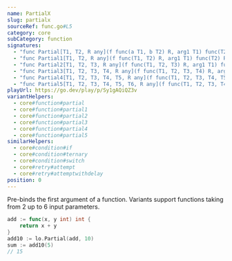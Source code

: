 ```yaml
---
name: PartialX
slug: partialx
sourceRef: func.go#L5
category: core
subCategory: function
signatures:
  - "func Partial[T1, T2, R any](f func(a T1, b T2) R, arg1 T1) func(T2) R"
  - "func Partial1[T1, T2, R any](f func(T1, T2) R, arg1 T1) func(T2) R"
  - "func Partial2[T1, T2, T3, R any](f func(T1, T2, T3) R, arg1 T1) func(T2, T3) R"
  - "func Partial3[T1, T2, T3, T4, R any](f func(T1, T2, T3, T4) R, arg1 T1) func(T2, T3, T4) R"
  - "func Partial4[T1, T2, T3, T4, T5, R any](f func(T1, T2, T3, T4, T5) R, arg1 T1) func(T2, T3, T4, T5) R"
  - "func Partial5[T1, T2, T3, T4, T5, T6, R any](f func(T1, T2, T3, T4, T5, T6) R, arg1 T1) func(T2, T3, T4, T5, T6) R"
playUrl: https://go.dev/play/p/Sy1gAQiQZ3v
variantHelpers:
  - core#function#partial
  - core#function#partial1
  - core#function#partial2
  - core#function#partial3
  - core#function#partial4
  - core#function#partial5
similarHelpers:
  - core#condition#if
  - core#condition#ternary
  - core#condition#switch
  - core#retry#attempt
  - core#retry#attemptwithdelay
position: 0
---
```


Pre-binds the first argument of a function. Variants support functions taking from 2 up to 6 input parameters.

```go
add := func(x, y int) int {
    return x + y
}
add10 := lo.Partial(add, 10)
sum := add10(5)
// 15
```


